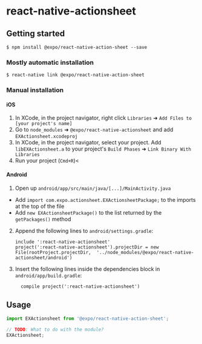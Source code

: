
# react-native-actionsheet

## Getting started

`$ npm install @expo/react-native-action-sheet --save`

### Mostly automatic installation

`$ react-native link @expo/react-native-action-sheet`

### Manual installation


#### iOS

1. In XCode, in the project navigator, right click `Libraries` ➜ `Add Files to [your project's name]`
2. Go to `node_modules` ➜ `@expo/react-native-actionsheet` and add `EXActionsheet.xcodeproj`
3. In XCode, in the project navigator, select your project. Add `libEXActionsheet.a` to your project's `Build Phases` ➜ `Link Binary With Libraries`
4. Run your project (`Cmd+R`)<

#### Android

1. Open up `android/app/src/main/java/[...]/MainActivity.java`
  - Add `import com.expo.actionsheet.EXActionsheetPackage;` to the imports at the top of the file
  - Add `new EXActionsheetPackage()` to the list returned by the `getPackages()` method
2. Append the following lines to `android/settings.gradle`:
  	```
  	include ':react-native-actionsheet'
  	project(':react-native-actionsheet').projectDir = new File(rootProject.projectDir, 	'../node_modules/@expo/react-native-actionsheet/android')
  	```
3. Insert the following lines inside the dependencies block in `android/app/build.gradle`:
  	```
      compile project(':react-native-actionsheet')
  	```


## Usage
```javascript
import EXActionsheet from '@expo/react-native-action-sheet';

// TODO: What to do with the module?
EXActionsheet;
```
  